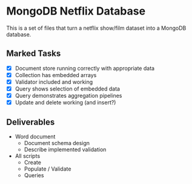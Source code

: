 # MongoDB Netflix Database

This is a set of files that turn a netflix show/film dataset into a MongoDB database.

## Marked Tasks

- [x] Document store running correctly with appropriate data
- [x] Collection has embedded arrays
- [x] Validator included and working
- [x] Query shows selection of embedded data
- [x] Query demonstrates aggregation pipelines
- [x] Update and delete working (and insert?)

## Deliverables

- Word document
  - Document schema design
  - Describe implemented validation
- All scripts
  - Create
  - Populate / Validate
  - Queries
